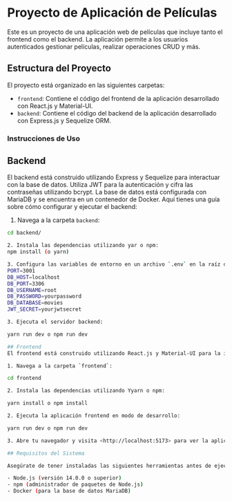 # Proyecto de Aplicación de Películas

Este es un proyecto de una aplicación web de películas que incluye tanto el frontend como el backend. La aplicación permite a los usuarios autenticados gestionar películas, realizar operaciones CRUD y más.

## Estructura del Proyecto

El proyecto está organizado en las siguientes carpetas:

- `frontend`: Contiene el código del frontend de la aplicación desarrollado con React.js y Material-UI.
- `backend`: Contiene el código del backend de la aplicación desarrollado con Express.js y Sequelize ORM.

### Instrucciones de Uso

## Backend

El backend está construido utilizando Express y Sequelize para interactuar con la base de datos. Utiliza JWT para la autenticación y cifra las contraseñas utilizando bcrypt. La base de datos está configurada con MariaDB y se encuentra en un contenedor de Docker. Aquí tienes una guía sobre cómo configurar y ejecutar el backend:

1. Navega a la carpeta `backend`:

```bash
cd backend/

2. Instala las dependencias utilizando yar o npm:
npm install (o yarn)

3. Configura las variables de entorno en un archivo `.env` en la raíz del directorio `backend`. Aquí tienes un ejemplo de configuración:
PORT=3001
DB_HOST=localhost
DB_PORT=3306
DB_USERNAME=root
DB_PASSWORD=yourpassword
DB_DATABASE=movies
JWT_SECRET=yourjwtsecret

3. Ejecuta el servidor backend:

yarn run dev o npm run dev

## Frontend
El frontend está construido utilizando React.js y Material-UI para la interfaz de usuario. Aquí tienes una guía sobre cómo configurar y ejecutar el frontend:

1. Navega a la carpeta `frontend`:

cd frontend

2. Instala las dependencias utilizando Yyarn o npm:

yarn install o npm install

2. Ejecuta la aplicación frontend en modo de desarrollo:

yarn run dev o npm run dev

3. Abre tu navegador y visita <http://localhost:5173> para ver la aplicación.

## Requisitos del Sistema

Asegúrate de tener instaladas las siguientes herramientas antes de ejecutar la aplicación:

- Node.js (versión 14.0.0 o superior)
- npm (administrador de paquetes de Node.js)
- Docker (para la base de datos MariaDB)
